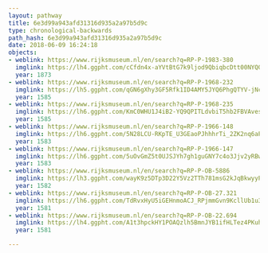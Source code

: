 ```yaml
---
layout: pathway
title: 6e3d99a943afd31316d935a2a97b5d9c
type: chronological-backwards
path_hash: 6e3d99a943afd31316d935a2a97b5d9c
date: 2018-06-09 16:24:18
objects:
- weblink: https://www.rijksmuseum.nl/en/search?q=RP-P-1983-380
  imglink: https://lh4.ggpht.com/cCfdn4x-aYVtBtG7k9ljod9QbiqbcDtt00NYQQI3bKSNtHnZis8ypo9oxcLOPKC4S7pxB8r5uznapwKKsgzkI0D9J6A=s200
  year: 1873
- weblink: https://www.rijksmuseum.nl/en/search?q=RP-P-1968-232
  imglink: https://lh5.ggpht.com/qGN6gXhy3GF5Rfk1ID4AMY5JYQ6PhgQTYV-jNcMssnybOWzaupfQpFYQOhteBpWY-yxc1u4pDp7MtoqqyPM_kIpzD2k=s200
  year: 1585
- weblink: https://www.rijksmuseum.nl/en/search?q=RP-P-1968-235
  imglink: https://lh6.ggpht.com/KmC0WHU1J4iB2-YQ9QPITLdvbiT5hb2FBVAvesWtW2tI7DynID91eOZGMlm4q8gyPjm9XMzMWWuiw-TIQUVNX5ZaTOA=s200
  year: 1585
- weblink: https://www.rijksmuseum.nl/en/search?q=RP-P-1966-148
  imglink: https://lh6.ggpht.com/5N28LCU-RKpTE_U3GEaoPJhhhrTi_2ZK2nq6aPuJOESTSKpwp0LuoQfqAt-WE5H-8gM4oGpROF9X4xVs0d0ibYHepLEo=s200
  year: 1583
- weblink: https://www.rijksmuseum.nl/en/search?q=RP-P-1966-147
  imglink: https://lh6.ggpht.com/5uOvGmZ5t0UJSJYh7gh1guGNY7c4o3Jjv2yRBwwI9ZFP9MlRRxxz1Zcp490rRZ4fR_8RaGExoGQUjCOT3ZbiHWdlnL8=s200
  year: 1583
- weblink: https://www.rijksmuseum.nl/en/search?q=RP-P-OB-5886
  imglink: https://lh3.ggpht.com/wayK9z5DTp3D22Y5Vz2TTh781msG2kJqBkwyyPUZAK9c8HUhYSXnJb-At3_rHrMtY2yyscMypelWFOw7qgi63VO1suw=s200
  year: 1582
- weblink: https://www.rijksmuseum.nl/en/search?q=RP-P-OB-27.321
  imglink: https://lh6.ggpht.com/TdRvxHyU5iGEHnmoACJ_RPjmmGvn9KcllUb1u3zmm_xP68XwsRWVy_hEeNKQC2cn3e17edWCvWUCYubMZF2YAb34lps=s200
  year: 1581
- weblink: https://www.rijksmuseum.nl/en/search?q=RP-P-OB-22.694
  imglink: https://lh4.ggpht.com/A1t3hpckHY1POAQzlh5BmnJYB1ifHLTez4PKuhzYJ-v0MRV4Hsa-cDz5_tceXArhRWhQ-WWPt7QNnBzgeAnklPB3Crc=s200
  year: 1581

---
```

